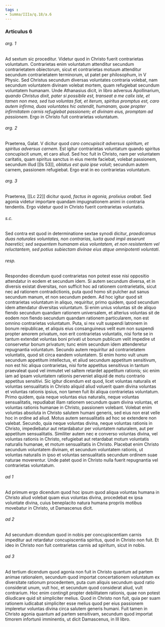 ```yaml
---
tags : 
- Summa/IIIa/q.18/a.6
---
```


### Articulus 6

###### arg. 1
Ad sextum sic proceditur. Videtur quod in Christo fuerit contrarietas voluntatum. Contrarietas enim voluntatum attenditur secundum contrarietatem obiectorum, sicut et contrarietas motuum attenditur secundum contrarietatem terminorum, ut patet per philosophum, in V Physic. Sed Christus secundum diversas voluntates contraria volebat, nam secundum voluntatem divinam volebat mortem, quam refugiebat secundum voluntatem humanam. Unde Athanasius dicit, in libro adversus Apollinarium, *quando Christus dixit, pater si possibile est, transeat a me calix iste, et tamen non mea, sed tua voluntas fiat, et iterum, spiritus promptus est, caro autem infirma, duas voluntates hic ostendit, humanam, quae propter infirmitatem carnis refugiebat passionem; et divinam eius, promptam ad passionem*. Ergo in Christo fuit contrarietas voluntatum.

###### arg. 2
Praeterea, Galat. V dicitur quod *caro concupiscit adversus spiritum, et spiritus adversus carnem*. Est igitur contrarietas voluntatum quando spiritus concupiscit unum, et caro aliud. Sed hoc fuit in Christo, nam per voluntatem caritatis, quam spiritus sanctus in eius mente faciebat, volebat passionem, secundum illud [[Is 53]], *oblatus est quia ipse voluit*; secundum autem carnem, passionem refugiebat. Ergo erat in eo contrarietas voluntatum.

###### arg. 3
Praeterea, [[Lc 22]] dicitur quod, *factus in agonia, prolixius orabat*. Sed agonia videtur importare quandam impugnationem animi in contraria tendentis. Ergo videtur quod in Christo fuerit contrarietas voluntatis.

###### s.c.
Sed contra est quod in determinatione sextae synodi dicitur, *praedicamus duas naturales voluntates, non contrarias, iuxta quod impii asserunt haeretici; sed sequentem humanam eius voluntatem, et non resistentem vel reluctantem, sed potius subiectam divinae eius atque omnipotenti voluntati*.

###### resp.
Respondeo dicendum quod contrarietas non potest esse nisi oppositio attendatur in eodem et secundum idem. Si autem secundum diversa, et in diversis existat diversitas, non sufficit hoc ad rationem contrarietatis, sicut nec ad rationem contradictionis, puta quod homo sit pulcher aut sanus secundum manum, et non secundum pedem. Ad hoc igitur quod sit contrarietas voluntatum in aliquo, requiritur, primo quidem, quod secundum idem attendatur diversitas voluntatum. Si enim unius voluntas sit de aliquo fiendo secundum quandam rationem universalem, et alterius voluntas sit de eodem non fiendo secundum quandam rationem particularem, non est omnino contrarietas voluntatum. Puta, si rex vult suspendi latronem in bonum reipublicae, et aliquis eius consanguineus velit eum non suspendi propter amorem privatum, non erit contrarietas voluntatis, nisi forte se in tantum extendat voluntas boni privati ut bonum publicum velit impedire ut conservetur bonum privatum; tunc enim secundum idem attenderetur repugnantia voluntatum. Secundo autem requiritur ad contrarietatem voluntatis, quod sit circa eandem voluntatem. Si enim homo vult unum secundum appetitum intellectus, et aliud secundum appetitum sensitivum, non est hic aliqua contrarietas, nisi forte appetitus sensitivus in tantum praevaleat quod vel immutet vel saltem retardet appetitum rationis; sic enim iam ad ipsam voluntatem rationis perveniet aliquid de motu contrario appetitus sensitivi. Sic igitur dicendum est quod, licet voluntas naturalis et voluntas sensualitatis in Christo aliquid aliud voluerit quam divina voluntas et voluntas rationis ipsius, non tamen fuit ibi aliqua contrarietas voluntatum. Primo quidem, quia neque voluntas eius naturalis, neque voluntas sensualitatis, repudiabat illam rationem secundum quam divina voluntas, et voluntas rationis humanae in Christo, passionem volebant. Volebat enim voluntas absoluta in Christo salutem humani generis, sed eius non erat velle hoc in ordine ad aliud. Motus autem sensualitatis ad hoc se extendere non valebat. Secundo, quia neque voluntas divina, neque voluntas rationis in Christo, impediebatur aut retardabatur per voluntatem naturalem, aut per appetitum sensualitatis. Similiter autem nec e converso voluntas divina, vel voluntas rationis in Christo, refugiebat aut retardabat motum voluntatis naturalis humanae, et motum sensualitatis in Christo. Placebat enim Christo secundum voluntatem divinam, et secundum voluntatem rationis, ut voluntas naturalis in ipso et voluntas sensualitatis secundum ordinem suae naturae moverentur. Unde patet quod in Christo nulla fuerit repugnantia vel contrarietas voluntatum.

###### ad 1
Ad primum ergo dicendum quod hoc ipsum quod aliqua voluntas humana in Christo aliud volebat quam eius voluntas divina, procedebat ex ipsa voluntate divina, cuius beneplacito natura humana propriis motibus movebatur in Christo, ut Damascenus dicit.

###### ad 2
Ad secundum dicendum quod in nobis per concupiscentiam carnis impeditur aut retardatur concupiscentia spiritus, quod in Christo non fuit. Et ideo in Christo non fuit contrarietas carnis ad spiritum, sicut in nobis.

###### ad 3
Ad tertium dicendum quod agonia non fuit in Christo quantum ad partem animae rationalem, secundum quod importat concertationem voluntatum ex diversitate rationum procedentem, puta cum aliquis secundum quod ratio considerat unum, vult hoc, et secundum quod considerat aliud, vult contrarium. Hoc enim contingit propter debilitatem rationis, quae non potest diiudicare quid sit simpliciter melius. Quod in Christo non fuit, quia per suam rationem iudicabat simpliciter esse melius quod per eius passionem impleretur voluntas divina circa salutem generis humani. Fuit tamen in Christo agonia quantum ad partem sensitivam, secundum quod importat timorem infortunii imminentis, ut dicit Damascenus, in III libro.

